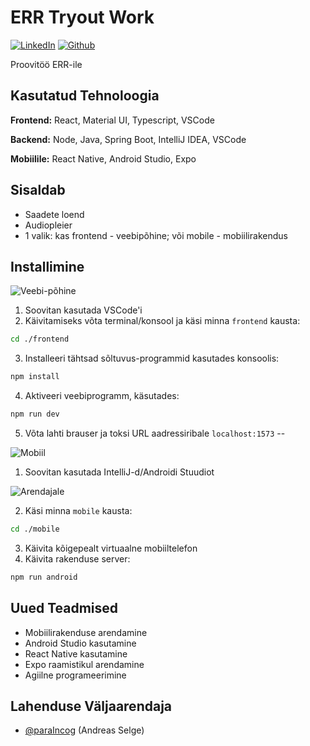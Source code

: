 
# ERR Tryout Work
[![LinkedIn](https://custom-icon-badges.demolab.com/badge/LinkedIn-0A66C2?style=for-the-badge&logo=linkedin-white&logoColor=fff)](https://www.linkedin.com/in/selgeandreas/)
[![Github](https://img.shields.io/badge/Github-%23121011.svg?style=for-the-badge&logo=github&logoColor=white)](https://github.com/paraIncog)

Proovitöö ERR-ile

## Kasutatud Tehnoloogia

**Frontend:** React, Material UI, Typescript, VSCode

**Backend:** Node, Java, Spring Boot, IntelliJ IDEA, VSCode

**Mobiilile:** React Native, Android Studio, Expo

## Sisaldab

- Saadete loend
- Audiopleier
- 1 valik: kas frontend - veebipõhine; või mobile - mobiilirakendus

## Installimine

![Veebi-põhine](https://img.shields.io/badge/Veebipõhine-valik_1-blue?labelColor=gray&style=for-the-badge)

1. Soovitan kasutada VSCode'i
2. Käivitamiseks võta terminal/konsool ja käsi minna `frontend` kausta:
```bash
cd ./frontend
```

3. Installeeri tähtsad sõltuvus-programmid kasutades konsoolis:
```bash
npm install
```

4. Aktiveeri veebiprogramm, käsutades:
```bash
npm run dev
```

5. Võta lahti brauser ja toksi URL aadressiribale `localhost:1573`
--

![Mobiil](https://img.shields.io/badge/Mobiilirakendusena-valik_2-darkgreen?labelColor=gray&style=for-the-badge)

1. Soovitan kasutada IntelliJ-d/Androidi Stuudiot

 ![Arendajale](https://img.shields.io/badge/!Arendajale!-darkred?labelColor=gray&style=for-the-badge)

2. Käsi minna `mobile` kausta:
```bash
cd ./mobile
```

3. Käivita kõigepealt virtuaalne mobiiltelefon
4. Käivita rakenduse server:
```bash
npm run android
```

## Uued Teadmised

- Mobiilirakenduse arendamine
- Android Studio kasutamine
- React Native kasutamine
- Expo raamistikul arendamine
- Agiilne programeerimine

## Lahenduse Väljaarendaja

- [@paraIncog](https://github.com/paraIncog) (Andreas Selge)
